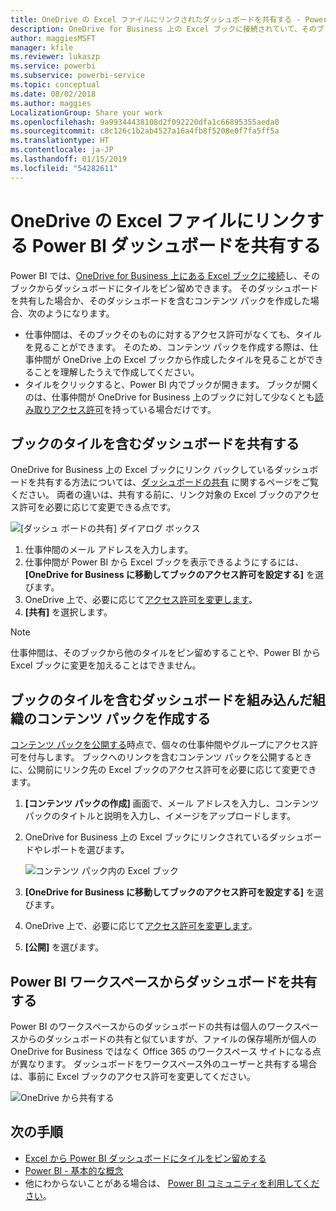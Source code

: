 ```yaml
---
title: OneDrive の Excel ファイルにリンクされたダッシュボードを共有する - Power BI
description: OneDrive for Business 上の Excel ブックに接続されていて、そのブックからタイルがピン留めされているダッシュボードの共有について説明します。
author: maggiesMSFT
manager: kfile
ms.reviewer: lukaszp
ms.service: powerbi
ms.subservice: powerbi-service
ms.topic: conceptual
ms.date: 08/02/2018
ms.author: maggies
LocalizationGroup: Share your work
ms.openlocfilehash: 9a99344438108d2f092220dfa1c66895355aeda0
ms.sourcegitcommit: c8c126c1b2ab4527a16a4fb8f5208e0f7fa5ff5a
ms.translationtype: HT
ms.contentlocale: ja-JP
ms.lasthandoff: 01/15/2019
ms.locfileid: "54282611"
---
```

# <a name="share-a-power-bi-dashboard-that-links-to-an-excel-file-in-onedrive"></a>OneDrive の Excel ファイルにリンクする Power BI ダッシュボードを共有する
Power BI では、[OneDrive for Business 上にある Excel ブックに接続](service-excel-workbook-files.md)し、そのブックからダッシュボードにタイルをピン留めできます。 そのダッシュボードを共有した場合か、そのダッシュボードを含むコンテンツ パックを作成した場合、次のようになります。

* 仕事仲間は、そのブックそのものに対するアクセス許可がなくても、タイルを見ることができます。 そのため、コンテンツ パックを作成する際は、仕事仲間が OneDrive 上の Excel ブックから作成したタイルを見ることができることを理解したうえで作成してください。
* タイルをクリックすると、Power BI 内でブックが開きます。 ブックが開くのは、仕事仲間が OneDrive for Business 上のブックに対して少なくとも[読み取りアクセス許可](https://support.office.com/article/Share-documents-or-folders-in-Office-365-1fe37332-0f9a-4719-970e-d2578da4941c)を持っている場合だけです。

## <a name="share-a-dashboard-that-contains-workbook-tiles"></a>ブックのタイルを含むダッシュボードを共有する
OneDrive for Business 上の Excel ブックにリンク バックしているダッシュボードを共有する方法については、[ダッシュボードの共有](service-share-dashboards.md) に関するページをご覧ください。 両者の違いは、共有する前に、リンク対象の Excel ブックのアクセス許可を必要に応じて変更できる点です。

  ![[ダッシュ ボードの共有] ダイアログ ボックス](media/service-share-dashboard-that-links-to-excel-onedrive/pbi_share_workbk.png)

1. 仕事仲間のメール アドレスを入力します。
2. 仕事仲間が Power BI から Excel ブックを表示できるようにするには、 **[OneDrive for Business に移動してブックのアクセス許可を設定する]** を選びます。
3. OneDrive 上で、必要に応じて[アクセス許可を変更します](https://support.office.com/article/Share-files-and-folders-and-change-permissions-9fcc2f7d-de0c-4cec-93b0-a82024800c07)。
4. **[共有]** を選択します。

>[!NOTE]
>仕事仲間は、そのブックから他のタイルをピン留めすることや、Power BI から Excel ブックに変更を加えることはできません。
> 
> 

## <a name="create-an-organizational-content-pack-with-a-dashboard-that-contains-workbook-tiles"></a>ブックのタイルを含むダッシュボードを組み込んだ組織のコンテンツ パックを作成する
[コンテンツ パックを公開する](service-organizational-content-pack-create-and-publish.md)時点で、個々の仕事仲間やグループにアクセス許可を付与します。 ブックへのリンクを含むコンテンツ パックを公開するときに、公開前にリンク先の Excel ブックのアクセス許可を必要に応じて変更できます。

1. **[コンテンツ パックの作成]** 画面で、メール アドレスを入力し、コンテンツ パックのタイトルと説明を入力し、イメージをアップロードします。
2. OneDrive for Business 上の Excel ブックにリンクされているダッシュボードやレポートを選びます。
   
    ![コンテンツ パック内の Excel ブック](media/service-share-dashboard-that-links-to-excel-onedrive/pbi_contpack_workbk.png)
3. **[OneDrive for Business に移動してブックのアクセス許可を設定する]** を選びます。
4. OneDrive 上で、必要に応じて[アクセス許可を変更します](https://support.office.com/article/Share-files-and-folders-and-change-permissions-9fcc2f7d-de0c-4cec-93b0-a82024800c07)。
5. **[公開]** を選びます。

## <a name="share-a-dashboard-from-a-power-bi-workspace"></a>Power BI ワークスペースからダッシュボードを共有する
Power BI のワークスペースからのダッシュボードの共有は個人のワークスペースからのダッシュボードの共有と似ていますが、ファイルの保存場所が個人の OneDrive for Business ではなく Office 365 のワークスペース サイトになる点が異なります。 ダッシュボードをワークスペース外のユーザーと共有する場合は、事前に Excel ブックのアクセス許可を変更してください。

![OneDrive から共有する](media/service-share-dashboard-that-links-to-excel-onedrive/pbi_onedriveshare.png)

## <a name="next-steps"></a>次の手順
* [Excel から Power BI ダッシュボードにタイルをピン留めする](service-dashboard-pin-tile-from-excel.md)
* [Power BI - 基本的な概念](consumer/end-user-basic-concepts.md)
* 他にわからないことがある場合は、 [Power BI コミュニティを利用してください](http://community.powerbi.com/)。

